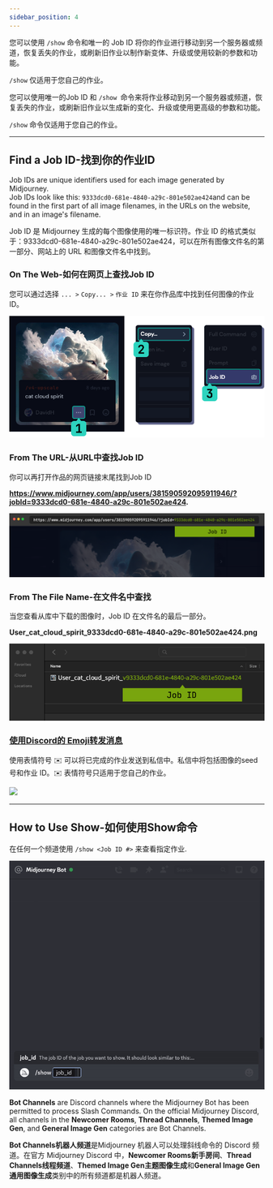 ```yaml
---
sidebar_position: 4
---
```


您可以使用 `/show` 命令和唯一的 Job ID 将你的作业进行移动到另一个服务器或频道，恢复丢失的作业，或刷新旧作业以制作新变体、升级或使用较新的参数和功能。

`/show` 仅适用于您自己的作业。

您可以使用唯一的Job ID 和 `/show `命令来将作业移动到另一个服务器或频道，恢复丢失的作业，或刷新旧作业以生成新的变化、升级或使用更高级的参数和功能。

`/show` 命令仅适用于您自己的作业。

* * *

Find a Job ID-找到你的作业ID
-------------

Job IDs are unique identifiers used for each image generated by Midjourney.  
Job IDs look like this: `9333dcd0-681e-4840-a29c-801e502ae424`and can be found in the first part of all image filenames, in the URLs on the website, and in an image's filename.

Job ID 是 Midjourney 生成的每个图像使用的唯一标识符。作业 ID 的格式类似于：9333dcd0-681e-4840-a29c-801e502ae424，可以在所有图像文件名的第一部分、网站上的 URL 和图像文件名中找到。

### On The Web-如何在网页上查找Job ID

您可以通过选择 `... >` `Copy... >` `作业 ID` 来在你作品库中找到任何图像的作业 ID。

![](../../../assets/doc/midjourney/MJ_JobID_app.png)

### From The URL-从URL中查找Job ID

你可以再打开作品的网页链接末尾找到Job ID

**https://www.midjourney.com/app/users/381590592095911946/?jobId=9333dcd0-681e-4840-a29c-801e502ae424.**

![](../../../assets/doc/midjourney/MJ_JobID_web.png)

### From The File Name-在文件名中查找


当您查看从库中下载的图像时，Job ID 在文件名的最后一部分。

**User_cat_cloud_spirit_9333dcd0-681e-4840-a29c-801e502ae424.png**

![](../../../assets/doc/midjourney/MJ_JobID_fileName.png)

### [使用Discord的 Emoji转发消息](https://docs.midjourney.com/v1/docs/discord-emoji-reactions)

使用表情符号 ✉️ 可以将已完成的作业发送到私信中。私信中将包括图像的seed号和作业 ID。✉️ 表情符号只适用于您自己的作业。

![](https://cdn.document360.io/3040c2b6-fead-4744-a3a9-d56d621c6c7e/Images/Documentation/MJ_EnvelopeResults.jpg)

* * *

How to Use Show-如何使用Show命令
---------------

在任何一个频道使用 `/show <Job ID #>` 来查看指定作业.

![](../../../assets/doc/midjourney/MJ_Command_show.gif)

**Bot Channels** are Discord channels where the Midjourney Bot has been permitted to process Slash Commands. On the official Midjourney Discord, all channels in the **Newcomer Rooms**, **Thread Channels**, **Themed Image Gen**, and **General Image Gen** categories are Bot Channels.

**Bot Channels机器人频道**是Midjourney 机器人可以处理斜线命令的 Discord 频道。在官方 Midjourney Discord 中，**Newcomer Rooms新手房间**、**Thread Channels线程频道**、**Themed Image Gen主题图像生成**和**General Image Gen通用图像生成**类别中的所有频道都是机器人频道。
